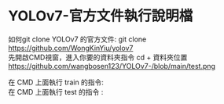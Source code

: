 # YOLOv7-官方文件執行說明檔
如何git clone YOLOv7 的官方文件: git clone https://github.com/WongKinYiu/yolov7  
先開啟CMD視窗，進入你要的資料夾指令 cd + 資料夾位置  
https://github.com/wangbosen123/YOLOv7-/blob/main/test.png  


在 CMD 上面執行 train 的指令:   
在 CMD 上面執行 test 的指令 :  



